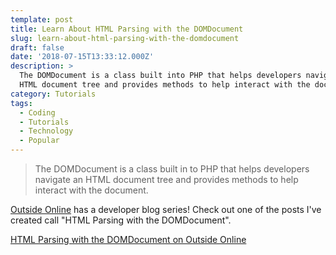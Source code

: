 ```yaml
---
template: post
title: Learn About HTML Parsing with the DOMDocument
slug: learn-about-html-parsing-with-the-domdocument
draft: false
date: '2018-07-15T13:33:12.000Z'
description: >
  The DOMDocument is a class built into PHP that helps developers navigate an
  HTML document tree and provides methods to help interact with the document.
category: Tutorials
tags:
  - Coding
  - Tutorials
  - Technology
  - Popular
---
```

> The DOMDocument is a class built in to PHP that helps developers navigate an HTML document tree and provides methods to help interact with the document.

[Outside Online](http://www.outsideonline.com) has a developer blog series! Check out one of the posts I've created call "HTML Parsing with the DOMDocument".

[HTML Parsing with the DOMDocument on Outside Online](https://www.outsideonline.com/2320776/html-parsing-domdocument)
